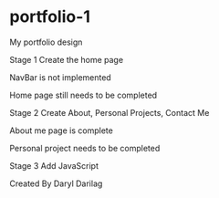 # portfolio-1
My portfolio design 

Stage 1 Create the home page

NavBar is not implemented

Home page still needs to be completed

Stage 2 Create About, Personal Projects, Contact Me

About me page is complete

Personal project needs to be completed

Stage 3 Add JavaScript

Created By Daryl Darilag
